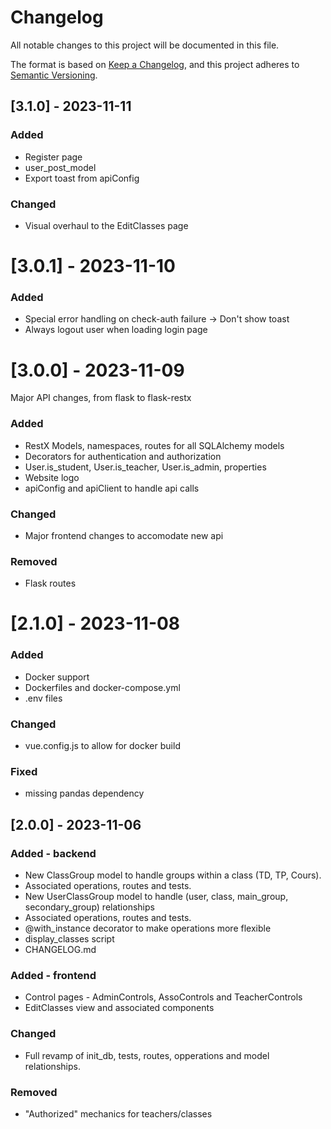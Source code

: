 # Changelog

All notable changes to this project will be documented in this file.

The format is based on [Keep a Changelog](https://keepachangelog.com/en/1.0.0/),
and this project adheres to [Semantic Versioning](https://semver.org/spec/v2.0.0.html).

## [3.1.0] - 2023-11-11
### Added
- Register page
- user_post_model
- Export toast from apiConfig

### Changed
- Visual overhaul to the EditClasses page

# [3.0.1] - 2023-11-10
### Added
- Special error handling on check-auth failure -> Don't show toast
- Always logout user when loading login page

# [3.0.0] - 2023-11-09
Major API changes, from flask to flask-restx
### Added
- RestX Models, namespaces, routes for all SQLAlchemy models
- Decorators for authentication and authorization
- User.is_student, User.is_teacher, User.is_admin, properties
- Website logo
- apiConfig and apiClient to handle api calls

### Changed
- Major frontend changes to accomodate new api

### Removed
- Flask routes

# [2.1.0] - 2023-11-08
### Added
- Docker support
- Dockerfiles and docker-compose.yml
- .env files

### Changed
- vue.config.js to allow for docker build

### Fixed
- missing pandas dependency


## [2.0.0] - 2023-11-06

### Added - backend

- New ClassGroup model to handle groups within a class (TD, TP, Cours).
- Associated operations, routes and tests.
- New UserClassGroup model to handle (user, class, main_group, secondary_group) relationships
- Associated operations, routes and tests.
- @with_instance decorator to make operations more flexible
- display_classes script
- CHANGELOG.md

### Added - frontend
- Control pages - AdminControls, AssoControls and TeacherControls
- EditClasses view and associated components

### Changed
- Full revamp of init_db, tests, routes, opperations and model relationships.

### Removed
- "Authorized" mechanics for teachers/classes